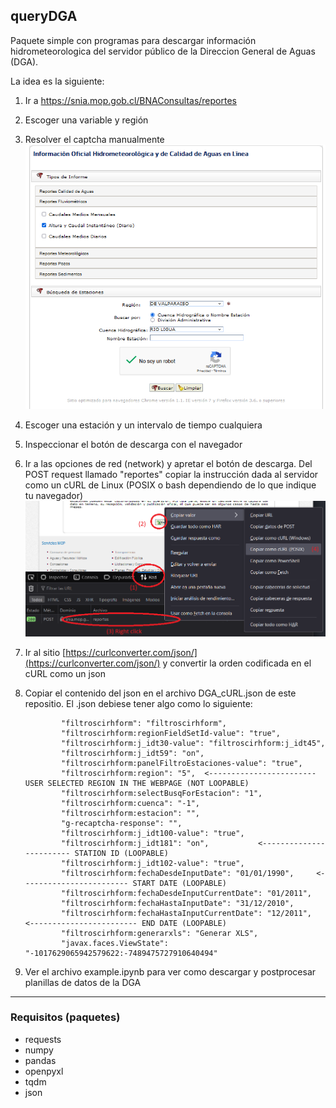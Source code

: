 ## queryDGA

Paquete simple con programas para descargar información hidrometeorologica del servidor público de la Direccion General de Aguas (DGA).

La idea es la siguiente:

1) Ir a https://snia.mop.gob.cl/BNAConsultas/reportes
2) Escoger una variable y región
3) Resolver el captcha manualmente
   ![alt](static/DGA_captcha.png)
4) Escoger una estación y un intervalo de tiempo cualquiera
5) Inspeccionar el botón de descarga con el navegador
6) Ir a las opciones de red (network) y apretar el botón de descarga. Del POST request llamado "reportes" copiar la instrucción dada al servidor como un cURL de Linux (POSIX o bash dependiendo de lo que indique tu navegador)
   ![alt](static/DGA_cURL.png)
7) Ir al sitio [https://curlconverter.com/json/](https://curlconverter.com/json/) y convertir la orden codificada en el cURL como un json
8) Copiar el contenido del json en el archivo DGA_cURL.json de este repositio. El .json debiese tener algo como lo siguiente:

   ```text
           "filtroscirhform": "filtroscirhform",
           "filtroscirhform:regionFieldSetId-value": "true",
           "filtroscirhform:j_idt30-value": "filtroscirhform:j_idt45",
           "filtroscirhform:j_idt59": "on",
           "filtroscirhform:panelFiltroEstaciones-value": "true",
           "filtroscirhform:region": "5",  <------------------------ USER SELECTED REGION IN THE WEBPAGE (NOT LOOPABLE)
           "filtroscirhform:selectBusqForEstacion": "1",
           "filtroscirhform:cuenca": "-1",
           "filtroscirhform:estacion": "",
           "g-recaptcha-response": "",
           "filtroscirhform:j_idt100-value": "true",
           "filtroscirhform:j_idt181": "on",           <------------------------ STATION ID (LOOPABLE)
           "filtroscirhform:j_idt102-value": "true",
           "filtroscirhform:fechaDesdeInputDate": "01/01/1990",     <------------------------ START DATE (LOOPABLE)
           "filtroscirhform:fechaDesdeInputCurrentDate": "01/2011", 
           "filtroscirhform:fechaHastaInputDate": "31/12/2010",
           "filtroscirhform:fechaHastaInputCurrentDate": "12/2011",     <------------------------ END DATE (LOOPABLE)
           "filtroscirhform:generarxls": "Generar XLS",
           "javax.faces.ViewState": "-1017629065942579622:-7489475727910640494"
   ```
9) Ver el archivo example.ipynb para ver como descargar y postprocesar planillas de datos de la DGA

---

### Requisitos (paquetes)

* requests
* numpy
* pandas
* openpyxl
* tqdm
* json
